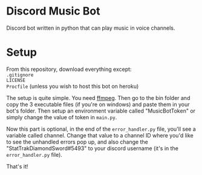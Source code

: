 # Discord Music Bot

Discord bot written in python that can play music in voice channels.

# Setup
From this repository, download everything except: </br>
`.gitignore` </br>
`LICENSE` </br>
`Procfile` (unless you wish to host this bot on heroku)</br>


The setup is quite simple. You need [ffmpeg](https://ffmpeg.org/download.html). Then go to the bin folder and copy the 3 executable files (if you're on windows) and paste them in your bot's folder. Then setup an environment variable called "MusicBotToken" or simply change the value of token in `main.py`.

Now this part is optional, in the end of the `error_handler.py` file, you'll see a variable called channel. Change that value to a channel ID where you'd like to see the unhandled errors pop up, and also change the "StatTrakDiamondSword#5493" to your discord username (it's in the `error_handler.py` file).

That's it!
